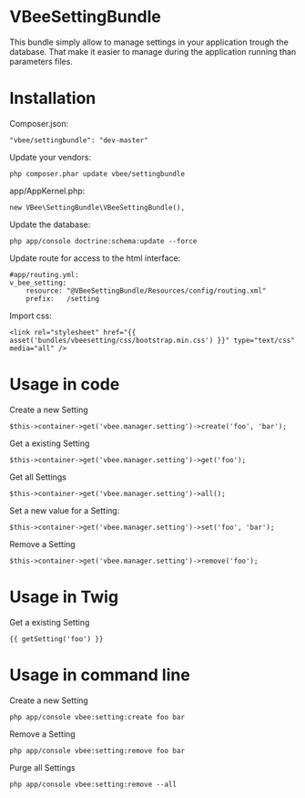 VBeeSettingBundle
=================

This bundle simply allow to manage settings in your application trough the database.
That make it easier to manage during the application running than parameters files.

Installation
============

Composer.json:

    "vbee/settingbundle": "dev-master"

Update your vendors:

    php composer.phar update vbee/settingbundle

app/AppKernel.php:

    new VBee\SettingBundle\VBeeSettingBundle(),

Update the database:

    php app/console doctrine:schema:update --force

Update route for access to the html interface:

    #app/routing.yml:
    v_bee_setting:
        resource: "@VBeeSettingBundle/Resources/config/routing.xml"
        prefix:   /setting

Import css:

    <link rel="stylesheet" href="{{ asset('bundles/vbeesetting/css/bootstrap.min.css') }}" type="text/css" media="all" />

Usage in code
=============

Create a new Setting

    $this->container->get('vbee.manager.setting')->create('foo', 'bar');

Get a existing Setting

    $this->container->get('vbee.manager.setting')->get('foo');

Get all Settings

    $this->container->get('vbee.manager.setting')->all();

Set a new value for a Setting:

    $this->container->get('vbee.manager.setting')->set('foo', 'bar');

Remove a Setting

    $this->container->get('vbee.manager.setting')->remove('foo');

Usage in Twig
=============

Get a existing Setting

    {{ getSetting('foo') }}

Usage in command line
=====================

Create a new Setting

    php app/console vbee:setting:create foo bar

Remove a Setting

    php app/console vbee:setting:remove foo bar

Purge all Settings

    php app/console vbee:setting:remove --all
